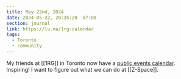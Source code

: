 ```yaml
---
title: May 22nd, 2024
date: 2024-05-22, 20:35:20 -07:00
section: journal
link: https://lu.ma/1rg-calendar
tags:
  - Toronto
  - community
---
```

My friends at [[1RG]] in Toronto now have a [public events calendar](https://lu.ma/1rg-calendar). Inspiring! I want to figure out what we can do at [[Z-Space]].